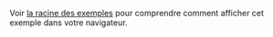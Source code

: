 Voir [la racine des exemples](https://github.com/JulienPradet/blog-posts/tree/master/src/content/fiches-techniques/pwa-intercepter-les-requetes-http-et-les-mettre-en-cache/examples) pour comprendre comment afficher cet exemple dans votre navigateur.